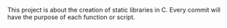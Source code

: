 This project is about the creation of static libraries in C. Every commit will have the purpose of each function or script.  
